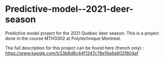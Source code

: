 # Predictive-model--2021-deer-season
Predictive model project for the 2021 Quebec deer season. This is a project done in the course MTH3302 at Polytechnique Montreal. 

The full description for this project can be found here (french only) : https://www.kaggle.com/t/23b6d8c44f1247c78e19a6a902f804af 
